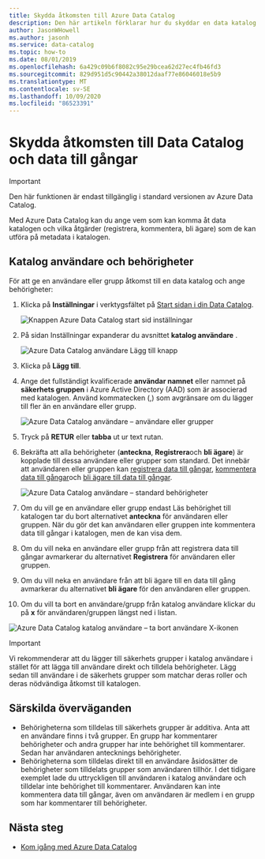 ```yaml
---
title: Skydda åtkomsten till Azure Data Catalog
description: Den här artikeln förklarar hur du skyddar en data katalog och dess data till gångar i Azure Data Catalog.
author: JasonWHowell
ms.author: jasonh
ms.service: data-catalog
ms.topic: how-to
ms.date: 08/01/2019
ms.openlocfilehash: 6a429c09b6f8082c95e29bcea62d27ec4fb46fd3
ms.sourcegitcommit: 829d951d5c90442a38012daaf77e86046018e5b9
ms.translationtype: MT
ms.contentlocale: sv-SE
ms.lasthandoff: 10/09/2020
ms.locfileid: "86523391"
---
```

# <a name="how-to-secure-access-to-data-catalog-and-data-assets"></a>Skydda åtkomsten till Data Catalog och data till gångar

> [!IMPORTANT]
> Den här funktionen är endast tillgänglig i standard versionen av Azure Data Catalog.

Med Azure Data Catalog kan du ange vem som kan komma åt data katalogen och vilka åtgärder (registrera, kommentera, bli ägare) som de kan utföra på metadata i katalogen. 

## <a name="catalog-users-and-permissions"></a>Katalog användare och behörigheter

För att ge en användare eller grupp åtkomst till en data katalog och ange behörigheter:

1. Klicka på **Inställningar** i verktygsfältet på [Start sidan i din Data Catalog](https://www.azuredatacatalog.com).

   ![Knappen Azure Data Catalog start sid inställningar](media/data-catalog-how-to-secure-catalog/data-catalog-settings.png)

2. På sidan Inställningar expanderar du avsnittet **katalog användare** .

   ![Azure Data Catalog användare Lägg till knapp](media/data-catalog-how-to-secure-catalog/data-catalog-add-button.png)

3. Klicka på **Lägg till**.

4. Ange det fullständigt kvalificerade **användar namnet** eller namnet på **säkerhets gruppen** i Azure Active Directory (AAD) som är associerad med katalogen. Använd kommatecken (,) som avgränsare om du lägger till fler än en användare eller grupp.

   ![Azure Data Catalog användare – användare eller grupper](media/data-catalog-how-to-secure-catalog/data-catalog-users-groups.png)

5. Tryck på **RETUR** eller **tabba** ut ur text rutan. 

6. Bekräfta att alla behörigheter (**anteckna**, **Registrera**och **bli ägare**) är kopplade till dessa användare eller grupper som standard. Det innebär att användaren eller gruppen kan [registrera data till gångar]( data-catalog-how-to-register.md), [kommentera data till gångar]( data-catalog-how-to-annotate.md)och [bli ägare till data till gångar]( data-catalog-how-to-manage.md). 

   ![Azure Data Catalog användare – standard behörigheter](media/data-catalog-how-to-secure-catalog/data-catalog-default-permissions.png)

7. Om du vill ge en användare eller grupp endast Läs behörighet till katalogen tar du bort alternativet **anteckna** för användaren eller gruppen. När du gör det kan användaren eller gruppen inte kommentera data till gångar i katalogen, men de kan visa dem. 

8. Om du vill neka en användare eller grupp från att registrera data till gångar avmarkerar du alternativet **Registrera** för användaren eller gruppen.

9. Om du vill neka en användare från att bli ägare till en data till gång avmarkerar du alternativet **bli ägare** för den användaren eller gruppen. 

10. Om du vill ta bort en användare/grupp från katalog användare klickar du på **x** för användaren/gruppen längst ned i listan. 

   ![Azure Data Catalog katalog användare – ta bort användare X-ikonen](media/data-catalog-how-to-secure-catalog/data-catalog-delete-user.png)

   > [!IMPORTANT]
   > Vi rekommenderar att du lägger till säkerhets grupper i katalog användare i stället för att lägga till användare direkt och tilldela behörigheter. Lägg sedan till användare i de säkerhets grupper som matchar deras roller och deras nödvändiga åtkomst till katalogen.

## <a name="special-considerations"></a>Särskilda överväganden

- Behörigheterna som tilldelas till säkerhets grupper är additiva. Anta att en användare finns i två grupper. En grupp har kommentarer behörigheter och andra grupper har inte behörighet till kommentarer. Sedan har användaren antecknings behörigheter. 
- Behörigheterna som tilldelas direkt till en användare åsidosätter de behörigheter som tilldelats grupper som användaren tillhör. I det tidigare exemplet lade du uttryckligen till användaren i katalog användare och tilldelar inte behörighet till kommentarer. Användaren kan inte kommentera data till gångar, även om användaren är medlem i en grupp som har kommentarer till behörigheter.

## <a name="next-steps"></a>Nästa steg

- [Kom igång med Azure Data Catalog](data-catalog-get-started.md)
